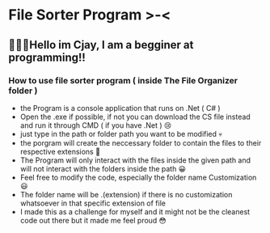 # File Sorter Program >-<
## 👋👋👋Hello im Cjay, I am a begginer at programming!!
### How to use file sorter program ( inside The File Organizer folder )
* the Program is a console application that runs on .Net ( C# )
* Open the .exe if possible, if not you can download the CS file instead and run it through CMD ( if you have .Net ) 😢
* just type in the path or folder path you want to be modified 💀
* the porgram will create the neccessary folder to contain the files to their respective extensions 🤗
* The Program will only interact with the files inside the given path and will not interact with the folders inside the path 😀
* Feel free to modify the code, especially the folder name Customization 😃
* The folder name will be .(extension) if there is no customization whatsoever in that specific extension of file
* I made this as a challenge for myself and it might not be the cleanest code out there but it made me feel proud 😳
